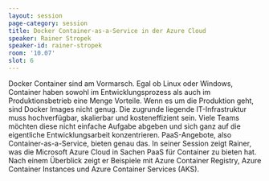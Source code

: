 ```yaml
---
layout: session
page-category: session
title: Docker Container-as-a-Service in der Azure Cloud
speaker: Rainer Stropek
speaker-id: rainer-stropek
room: '10.07'
slot: 6
---
```


Docker Container sind am Vormarsch. Egal ob Linux oder Windows, Container haben sowohl im Entwicklungsprozess als auch im Produktionsbetrieb eine Menge Vorteile. Wenn es um die Produktion geht, sind Docker Images nicht genug. Die zugrunde liegende IT-Infrastruktur muss hochverfügbar, skalierbar und kosteneffizient sein. Viele Teams möchten diese nicht einfache Aufgabe abgeben und sich ganz auf die eigentliche Entwicklungsarbeit konzentrieren. PaaS-Angebote, also Container-as-a-Service, bieten genau das. In seiner Session zeigt Rainer, was die Microsoft Azure Cloud in Sachen PaaS für Container zu bieten hat. Nach einem Überblick zeigt er Beispiele mit Azure Container Registry, Azure Container Instances und Azure Container Services (AKS).